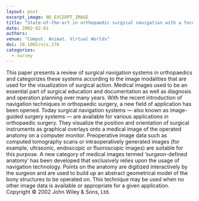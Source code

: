 ```yaml
---
layout: post
excerpt_image: NO_EXCERPT_IMAGE
title: "State-of-the-art in orthopaedic surgical navigation with a focus on medical image modalities"
date: 2002-02-01
authors: 
venue: "Comput. Animat. Virtual Worlds"
doi: 10.1002/vis.278
categories:
  - survey
---
```

This paper presents a review of surgical navigation systems in orthopaedics and categorizes these systems according to the image modalities that are used for the visualization of surgical action. Medical images used to be an essential part of surgical education and documentation as well as diagnosis and operation planning over many years. With the recent introduction of navigation techniques in orthopaedic surgery, a new field of application has been opened. Today surgical navigation systems — also known as image-guided surgery systems — are available for various applications in orthopaedic surgery. They visualize the position and orientation of surgical instruments as graphical overlays onto a medical image of the operated anatomy on a computer monitor. Preoperative image data such as computed tomography scans or intraoperatively generated images (for example, ultrasonic, endoscopic or fluoroscopic images) are suitable for this purpose. A new category of medical images termed ‘surgeon-defined anatomy’ has been developed that exclusively relies upon the usage of navigation technology. Points on the anatomy are digitized interactively by the surgeon and are used to build up an abstract geometrical model of the bony structures to be operated on. This technique may be used when no other image data is available or appropriate for a given application. Copyright © 2002 John Wiley & Sons, Ltd.
